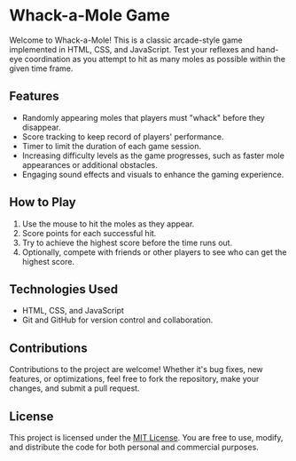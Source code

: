 # Whack-a-Mole Game

Welcome to Whack-a-Mole! This is a classic arcade-style game implemented in HTML, CSS, and JavaScript. Test your reflexes and hand-eye coordination as you attempt to hit as many moles as possible within the given time frame.

## Features

- Randomly appearing moles that players must "whack" before they disappear.
- Score tracking to keep record of players' performance.
- Timer to limit the duration of each game session.
- Increasing difficulty levels as the game progresses, such as faster mole appearances or additional obstacles.
- Engaging sound effects and visuals to enhance the gaming experience.

## How to Play

1. Use the mouse to hit the moles as they appear.
2. Score points for each successful hit.
3. Try to achieve the highest score before the time runs out.
4. Optionally, compete with friends or other players to see who can get the highest score.

## Technologies Used

- HTML, CSS, and JavaScript
- Git and GitHub for version control and collaboration.

## Contributions

Contributions to the project are welcome! Whether it's bug fixes, new features, or optimizations, feel free to fork the repository, make your changes, and submit a pull request.

## License

This project is licensed under the [MIT License](https://opensource.org/licenses/MIT). You are free to use, modify, and distribute the code for both personal and commercial purposes.

